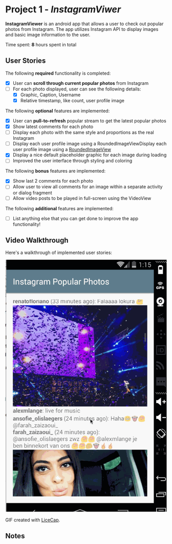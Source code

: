 # Project 1 - *InstagramViwer*

**InstagramViewer** is an android app that allows a user to check out popular photos from Instagram. The app utilizes Instagram API to display images and basic image information to the user.

Time spent: **8** hours spent in total

## User Stories

The following **required** functionality is completed:

* [x] User can **scroll through current popular photos** from Instagram
* [ ] For each photo displayed, user can see the following details:
  * [x] Graphic, Caption, Username
  * [x] Relative timestamp, like count, user profile image

The following **optional** features are implemented:

* [x] User can **pull-to-refresh** popular stream to get the latest popular photos
* [x] Show latest comments for each photo
* [ ] Display each photo with the same style and proportions as the real Instagram
* [ ] Display each user profile image using a RoundedImageViewDisplay each user profile image using a [RoundedImageView](https://github.com/vinc3m1/RoundedImageView)
* [x] Display a nice default placeholder graphic for each image during loading
* [ ] Improved the user interface through styling and coloring

The following **bonus** features are implemented:

* [x] Show last 2 comments for each photo
* [ ] Allow user to view all comments for an image within a separate activity or dialog fragment
* [ ] Allow video posts to be played in full-screen using the VideoView

The following **additional** features are implemented:

* [ ] List anything else that you can get done to improve the app functionality!

## Video Walkthrough 

Here's a walkthrough of implemented user stories:

<img src='https://github.com/ramitbedi/InstagramViewer/raw/master/InstagramViewer.gif' title='Video Walkthrough' width='' alt='Video Walkthrough' />

GIF created with [LiceCap](http://www.cockos.com/licecap/).

## Notes


